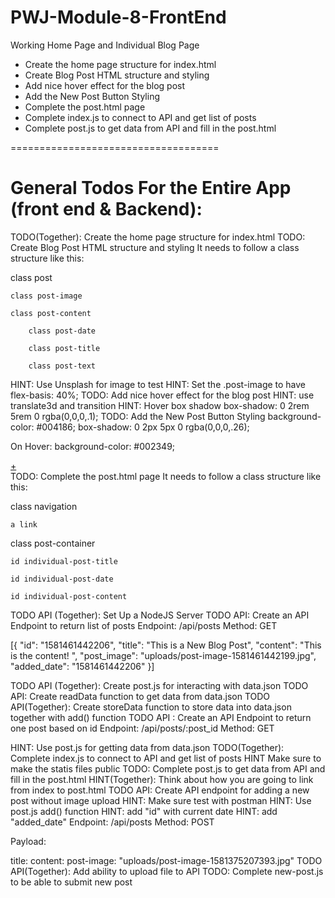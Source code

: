 # PWJ-Module-8-FrontEnd

 Working Home Page and Individual Blog Page
 
 * Create the home page structure for index.html
 * Create Blog Post HTML structure and styling
 * Add nice hover effect for the blog post
 * Add the New Post Button Styling
 * Complete the post.html page
 * Complete index.js to connect to API and get list of posts
 * Complete post.js to get data from API and fill in the post.html
 
 
 
 
 
 ====================================
 
 # General Todos For the Entire App (front end & Backend):
 
 TODO(Together): Create the home page structure for index.html
TODO: Create Blog Post HTML structure and styling
It needs to follow a class structure like this:

class post

    class post-image

    class post-content

        class post-date

        class post-title

        class post-text
HINT: Use Unsplash for image to test
HINT: Set the .post-image to have flex-basis: 40%;
TODO: Add nice hover effect for the blog post
HINT: use translate3d and transition
HINT: Hover box shadow box-shadow: 0 2rem 5rem 0 rgba(0,0,0,.1);
TODO: Add the New Post Button Styling
background-color: #004186;
box-shadow: 0 2px 5px 0 rgba(0,0,0,.26);

On Hover:
background-color: #002349;

<div class="add-post">
    <a href="new-post.html">
        <div class="nav-button new-post-button">+</div>
    </a>
</div>
TODO: Complete the post.html page
It needs to follow a class structure like this:

class navigation

    a link

class post-container

    id individual-post-title

    id individual-post-date

    id individual-post-content
TODO API (Together): Set Up a NodeJS Server
TODO API: Create an API Endpoint to return list of posts
Endpoint: /api/posts Method: GET

[{
    "id": "1581461442206",
    "title": "This is a New Blog Post",
    "content": "This is the content! ",
    "post_image": "uploads/post-image-1581461442199.jpg",
    "added_date": "1581461442206"
}]

TODO API (Together): Create post.js for interacting with data.json
TODO API: Create readData function to get data from data.json
TODO API(Together): Create storeData function to store data into data.json together with add() function
TODO API : Create an API Endpoint to return one post based on id
Endpoint: /api/posts/:post_id Method: GET

HINT: Use post.js for getting data from data.json
TODO(Together): Complete index.js to connect to API and get list of posts
HINT Make sure to make the statis files public
TODO: Complete post.js to get data from API and fill in the post.html
HINT(Together): Think about how you are going to link from index to post.html
TODO API: Create API endpoint for adding a new post without image upload
HINT: Make sure test with postman
HINT: Use post.js add() function
HINT: add "id" with current date
HINT: add "added_date"
Endpoint: /api/posts Method: POST

Payload:

title: <text>
content: <text>
post-image: "uploads/post-image-1581375207393.jpg"
TODO API(Together): Add ability to upload file to API
TODO: Complete new-post.js to be able to submit new post
